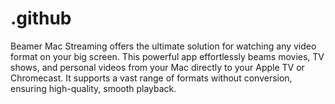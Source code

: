 # .github
Beamer Mac Streaming offers the ultimate solution for watching any video format on your big screen. This powerful app effortlessly beams movies, TV shows, and personal videos from your Mac directly to your Apple TV or Chromecast. It supports a vast range of formats without conversion, ensuring high-quality, smooth playback.
